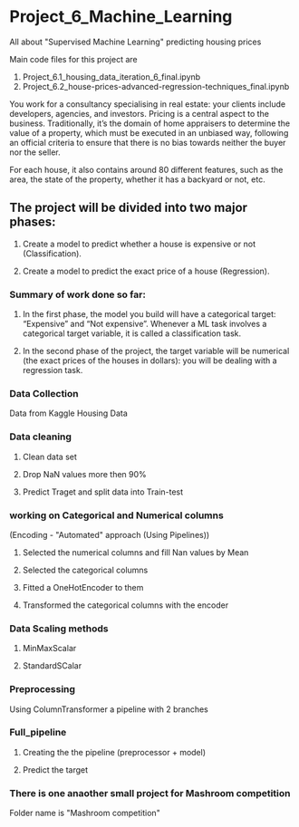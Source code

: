 # Project_6_Machine_Learning
All about "Supervised Machine Learning" predicting housing prices

Main code files for this project are 
1. Project_6.1_housing_data_iteration_6_final.ipynb
2. Project_6.2_house-prices-advanced-regression-techniques_final.ipynb


You work for a consultancy specialising in real estate: your clients include developers, agencies, and investors. Pricing is a central aspect to the business. Traditionally, it’s the domain of home appraisers to determine the value of a property, which must be executed in an unbiased way, following an official criteria to ensure that there is no bias towards neither the buyer nor the seller.

For each house, it also contains around 80 different features, such as the area, the state of the property, whether it has a backyard or not, etc.

## The project will be divided into two major phases:

1. Create a model to predict whether a house is expensive or not (Classification).

2. Create a model to predict the exact price of a house (Regression).

### Summary of work done so far:

1. In the first phase, the model you build will have a categorical target: “Expensive” and “Not expensive”. Whenever a ML task involves a categorical target variable, it is called a classification task.

2. In the second phase of the project, the target variable will be numerical (the exact prices of the houses in dollars): you will be dealing with a regression task.


### Data Collection

Data from Kaggle Housing Data

### Data cleaning

1. Clean data set

2. Drop NaN values more then 90%

3. Predict Traget and split data into Train-test 

### working on Categorical and Numerical columns
(Encoding - "Automated" approach (Using Pipelines))

1. Selected the numerical columns and fill Nan values by Mean

2. Selected the categorical columns

3. Fitted a OneHotEncoder to them

4. Transformed the categorical columns with the encoder

### Data Scaling methods

1. MinMaxScalar

2. StandardSCalar

### Preprocessing

Using ColumnTransformer a pipeline with 2 branches

### Full_pipeline

1. Creating the the pipeline (preprocessor + model)

2. Predict the target


### There is one anaother small project for Mashroom competition 
Folder name is "Mashroom competition"



